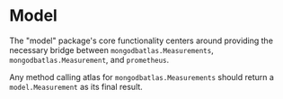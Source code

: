 # Model

The "model" package's core functionality centers around providing the necessary
bridge between `mongodbatlas.Measurements`, `mongodbatlas.Measurement`, and `prometheus`.


Any method calling atlas for `mongodbatlas.Measurements` should return a `model.Measurement` as its final result.
